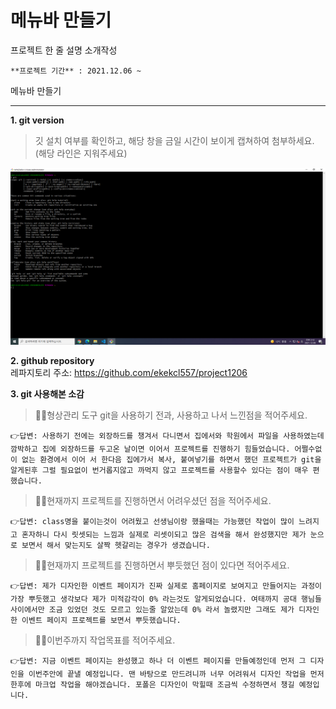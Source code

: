 # 메뉴바 만들기

프로젝트 한 줄 설명 소개작성
```
**프로젝트 기간** : 2021.12.06 ~    
```
 메뉴바 만들기

---

**1. git version**
> 깃 설치 여부를 확인하고, 해당 창을 금일 시간이 보이게 캡쳐하여 첨부하세요. (해당 라인은 지워주세요)   

![깃 설치 버전](test.PNG)

**2. github repository**  
레파지토리 주소: <https://github.com/ekekcl557/project1206>

**3. git 사용해본 소감**   
> 🙋‍♀️형상관리 도구 git을 사용하기 전과, 사용하고 나서 느낀점을 적어주세요.   

    👉답변: 사용하기 전에는 외장하드를 챙겨서 다니면서 집에서와 학원에서 파일을 사용하였는데 깜박하고 집에 외장하드를 두고온 날이면 이어서 프로젝트를 진행하기 힘들었습니다. 어쩔수없이 없는 환경에서 이어 서 한다음 집에가서 복사, 붙여넣기를 하면서 했던 프로젝트가 git을 알게된후 그럴 필요없이 번거롭지않고 까먹지 않고 프로젝트를 사용할수 있다는 점이 매우 편했습니다.

> 🙋‍♀️현재까지 프로젝트를 진행하면서 어려우셨던 점을 적어주세요. 

    👉답변: class명을 붙이는것이 어려웠고 선생님이랑 했을때는 가능했던 작업이 많이 느려지고 혼자하니 다시 릿셋되는 느낌과 실제로 리셋이되고 많은 검색을 해서 완성했지만 제가 눈으로 보면서 해서 맞는지도 살짝 헷갈리는 경우가 생겼습니다.

> 🙋‍♀️현재까지 프로젝트를 진행하면서 뿌듯했던 점이 있다면 적어주세요. 

    👉답변: 제가 디자인한 이벤트 페이지가 진짜 실제로 홈페이지로 보여지고 만들어지는 과정이 가장 뿌듯했고 생각보다 제가 미적감각이 0% 라는것도 알게되었습니다. 여태까지 공대 행님들 사이에서만 조금 있었던 것도 모르고 있는줄 알았는데 0% 라서 놀랬지만 그래도 제가 디자인한 이벤트 페이지 프로젝트를 보면서 뿌듯했습니다.

> 🙋‍♀️이번주까지 작업목표를 적어주세요.

    👉답변: 지금 이벤트 페이지는 완성했고 하나 더 이벤트 페이지를 만들예정인데 먼저 그 디자인을 이번주안에 끝낼 예정입니다. 맨 바탕으로 만드려니까 너무 어려워서 디자인 작업을 먼저 한후에 마크업 작업을 해야겠습니다. 포폴은 디자인이 막힐때 조금씩 수정하면서 챙길 예정입니다.
